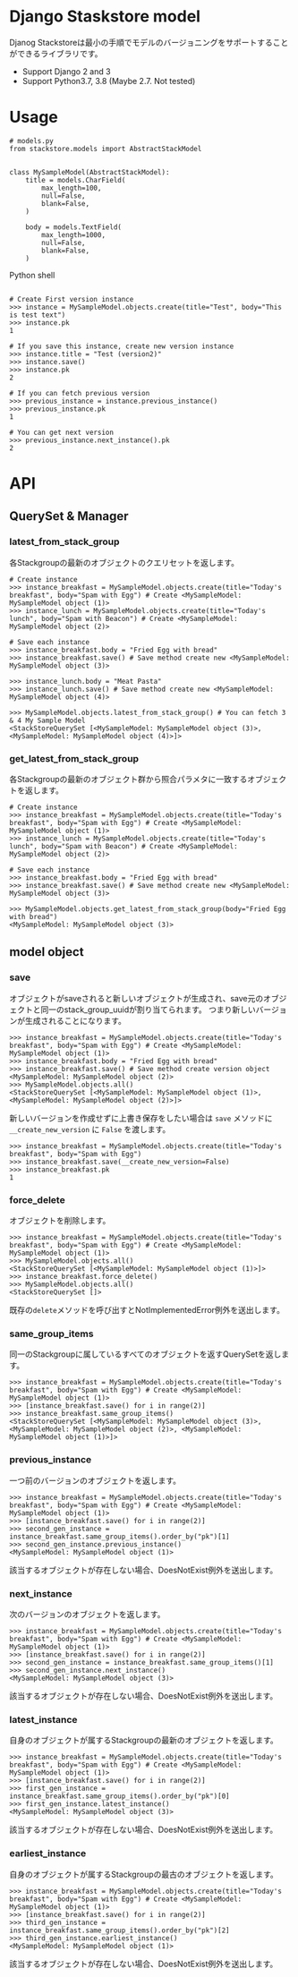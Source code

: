 Django Staskstore model
=========================================================================================

Djanog Stackstoreは最小の手順でモデルのバージョニングをサポートすることができるライブラリです。

- Support Django 2 and 3
- Support Python3.7, 3.8 (Maybe 2.7. Not tested)


# Usage

```
# models.py
from stackstore.models import AbstractStackModel


class MySampleModel(AbstractStackModel):
    title = models.CharField(
        max_length=100,
        null=False,
        blank=False,
    )

    body = models.TextField(
        max_length=1000,
        null=False,
        blank=False,
    )
```

Python shell
```

# Create First version instance
>>> instance = MySampleModel.objects.create(title="Test", body="This is test text")
>>> instance.pk
1

# If you save this instance, create new version instance
>>> instance.title = "Test (version2)"
>>> instance.save()
>>> instance.pk
2

# If you can fetch previous version
>>> previous_instance = instance.previous_instance()
>>> previous_instance.pk
1

# You can get next version
>>> previous_instance.next_instance().pk
2
```

# API

## QuerySet & Manager

### latest_from_stack_group

各Stackgroupの最新のオブジェクトのクエリセットを返します。

```
# Create instance
>>> instance_breakfast = MySampleModel.objects.create(title="Today's breakfast", body="Spam with Egg") # Create <MySampleModel: MySampleModel object (1)>
>>> instance_lunch = MySampleModel.objects.create(title="Today's lunch", body="Spam with Beacon") # Create <MySampleModel: MySampleModel object (2)>

# Save each instance
>>> instance_breakfast.body = "Fried Egg with bread"
>>> instance_breakfast.save() # Save method create new <MySampleModel: MySampleModel object (3)>

>>> instance_lunch.body = "Meat Pasta"
>>> instance_lunch.save() # Save method create new <MySampleModel: MySampleModel object (4)>

>>> MySampleModel.objects.latest_from_stack_group() # You can fetch 3 & 4 My Sample Model
<StackStoreQuerySet [<MySampleModel: MySampleModel object (3)>, <MySampleModel: MySampleModel object (4)>]>

```
### get_latest_from_stack_group

各Stackgroupの最新のオブジェクト群から照合パラメタに一致するオブジェクトを返します。

```
# Create instance
>>> instance_breakfast = MySampleModel.objects.create(title="Today's breakfast", body="Spam with Egg") # Create <MySampleModel: MySampleModel object (1)>
>>> instance_lunch = MySampleModel.objects.create(title="Today's lunch", body="Spam with Beacon") # Create <MySampleModel: MySampleModel object (2)>

# Save each instance
>>> instance_breakfast.body = "Fried Egg with bread"
>>> instance_breakfast.save() # Save method create new <MySampleModel: MySampleModel object (3)>

>>> MySampleModel.objects.get_latest_from_stack_group(body="Fried Egg with bread")
<MySampleModel: MySampleModel object (3)>
```


## model object

### save

オブジェクトがsaveされると新しいオブジェクトが生成され、save元のオブジェクトと同一のstack_group_uuidが割り当てられます。
つまり新しいバージョンが生成されることになります。

```
>>> instance_breakfast = MySampleModel.objects.create(title="Today's breakfast", body="Spam with Egg") # Create <MySampleModel: MySampleModel object (1)>
>>> instance_breakfast.body = "Fried Egg with bread"
>>> instance_breakfast.save() # Save method create version object <MySampleModel: MySampleModel object (2)>
>>> MySampleModel.objects.all()
<StackStoreQuerySet [<MySampleModel: MySampleModel object (1)>, <MySampleModel: MySampleModel object (2)>]>
```

新しいバージョンを作成せずに上書き保存をしたい場合は `save` メソッドに `__create_new_version` に `False` を渡します。

```
>>> instance_breakfast = MySampleModel.objects.create(title="Today's breakfast", body="Spam with Egg")
>>> instance_breakfast.save(__create_new_version=False)
>>> instance_breakfast.pk
1
```

### force_delete

オブジェクトを削除します。

```
>>> instance_breakfast = MySampleModel.objects.create(title="Today's breakfast", body="Spam with Egg") # Create <MySampleModel: MySampleModel object (1)>
>>> MySampleModel.objects.all()
<StackStoreQuerySet [<MySampleModel: MySampleModel object (1)>]>
>>> instance_breakfast.force_delete()
>>> MySampleModel.objects.all()
<StackStoreQuerySet []>
```

既存の`delete`メソッドを呼び出すとNotImplementedError例外を送出します。

### same_group_items

同一のStackgroupに属しているすべてのオブジェクトを返すQuerySetを返します。

```
>>> instance_breakfast = MySampleModel.objects.create(title="Today's breakfast", body="Spam with Egg") # Create <MySampleModel: MySampleModel object (1)>
>>> [instance_breakfast.save() for i in range(2)]
>>> instance_breakfast.same_group_items()
<StackStoreQuerySet [<MySampleModel: MySampleModel object (3)>, <MySampleModel: MySampleModel object (2)>, <MySampleModel: MySampleModel object (1)>]>
```


### previous_instance

一つ前のバージョンのオブジェクトを返します。

```
>>> instance_breakfast = MySampleModel.objects.create(title="Today's breakfast", body="Spam with Egg") # Create <MySampleModel: MySampleModel object (1)>
>>> [instance_breakfast.save() for i in range(2)]
>>> second_gen_instance = instance_breakfast.same_group_items().order_by("pk")[1]
>>> second_gen_instance.previous_instance()
<MySampleModel: MySampleModel object (1)>
```

該当するオブジェクトが存在しない場合、DoesNotExist例外を送出します。


### next_instance

次のバージョンのオブジェクトを返します。

```
>>> instance_breakfast = MySampleModel.objects.create(title="Today's breakfast", body="Spam with Egg") # Create <MySampleModel: MySampleModel object (1)>
>>> [instance_breakfast.save() for i in range(2)]
>>> second_gen_instance = instance_breakfast.same_group_items()[1]
>>> second_gen_instance.next_instance()
<MySampleModel: MySampleModel object (3)>
```

該当するオブジェクトが存在しない場合、DoesNotExist例外を送出します。


### latest_instance

自身のオブジェクトが属するStackgroupの最新のオブジェクトを返します。

```
>>> instance_breakfast = MySampleModel.objects.create(title="Today's breakfast", body="Spam with Egg") # Create <MySampleModel: MySampleModel object (1)>
>>> [instance_breakfast.save() for i in range(2)]
>>> first_gen_instance = instance_breakfast.same_group_items().order_by("pk")[0]
>>> first_gen_instance.latest_instance()
<MySampleModel: MySampleModel object (3)>
```

該当するオブジェクトが存在しない場合、DoesNotExist例外を送出します。


### earliest_instance

自身のオブジェクトが属するStackgroupの最古のオブジェクトを返します。

```
>>> instance_breakfast = MySampleModel.objects.create(title="Today's breakfast", body="Spam with Egg") # Create <MySampleModel: MySampleModel object (1)>
>>> [instance_breakfast.save() for i in range(2)]
>>> third_gen_instance = instance_breakfast.same_group_items().order_by("pk")[2]
>>> third_gen_instance.earliest_instance()
<MySampleModel: MySampleModel object (1)>
```

該当するオブジェクトが存在しない場合、DoesNotExist例外を送出します。
